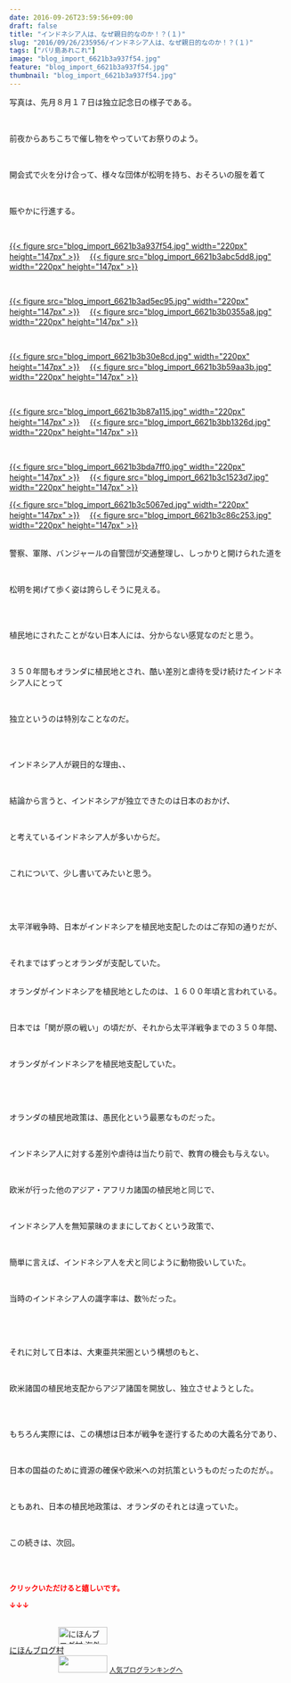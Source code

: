 ```yaml
---
date: 2016-09-26T23:59:56+09:00
draft: false
title: "インドネシア人は、なぜ親日的なのか！？(１)"
slug: "2016/09/26/235956/インドネシア人は、なぜ親日的なのか！？(１)"
tags: ["バリ島あれこれ"]
image: "blog_import_6621b3a937f54.jpg"
feature: "blog_import_6621b3a937f54.jpg"
thumbnail: "blog_import_6621b3a937f54.jpg"
---
```

<p>写真は、先月８月１７日は独立記念日の様子である。</p><br/><p>前夜からあちこちで催し物をやっていてお祭りのよう。</p><br/><p>開会式で火を分け合って、様々な団体が松明を持ち、おそろいの服を着て</p><br/><p>賑やかに行進する。</p><br/><p><a href="blog_import_6621b3aa8421f.jpg">{{< figure src="blog_import_6621b3a937f54.jpg" width="220px" height="147px" >}}</a> 　<a href="blog_import_6621b3ad0ac67.jpg">{{< figure src="blog_import_6621b3abc5dd8.jpg" width="220px" height="147px" >}}</a> </p><br/><p><a href="blog_import_6621b3ae97715.jpg">{{< figure src="blog_import_6621b3ad5ec95.jpg" width="220px" height="147px" >}}</a> 　<a href="blog_import_6621b3b16d695.jpg">{{< figure src="blog_import_6621b3b0355a8.jpg" width="220px" height="147px" >}}</a> </p><br/><p><a href="blog_import_6621b3b445718.jpg">{{< figure src="blog_import_6621b3b30e8cd.jpg" width="220px" height="147px" >}}</a> 　<a href="blog_import_6621b3b6d279d.jpg">{{< figure src="blog_import_6621b3b59aa3b.jpg" width="220px" height="147px" >}}</a> </p><br/><p><a href="blog_import_6621b3b9c025a.jpg">{{< figure src="blog_import_6621b3b87a115.jpg" width="220px" height="147px" >}}</a> 　<a href="blog_import_6621b3bc4826f.jpg">{{< figure src="blog_import_6621b3bb1326d.jpg" width="220px" height="147px" >}}</a> </p><br/><p><a href="blog_import_6621b3bf3881d.jpg">{{< figure src="blog_import_6621b3bda7ff0.jpg" width="220px" height="147px" >}}</a> 　<a href="blog_import_6621b3c30199d.jpg">{{< figure src="blog_import_6621b3c1523d7.jpg" width="220px" height="147px" >}}</a> </p><p><a href="blog_import_6621b3c68b670.jpg">{{< figure src="blog_import_6621b3c5067ed.jpg" width="220px" height="147px" >}}</a> 　<a href="blog_import_6621b3c9a7b0d.jpg">{{< figure src="blog_import_6621b3c86c253.jpg" width="220px" height="147px" >}}</a> <br/><br/></p><p>警察、軍隊、バンジャールの自警団が交通整理し、しっかりと開けられた道を</p><br/><p>松明を掲げて歩く姿は誇らしそうに見える。</p><br/><br/><p>植民地にされたことがない日本人には、分からない感覚なのだと思う。</p><br/><p>３５０年間もオランダに植民地とされ、酷い差別と虐待を受け続けたインドネシア人にとって</p><br/><p>独立というのは特別なことなのだ。</p><br/><br/><p>インドネシア人が親日的な理由、、</p><br/><p>結論から言うと、インドネシアが独立できたのは日本のおかげ、</p><br/><p>と考えているインドネシア人が多いからだ。</p><p><br/></p><p>これについて、少し書いてみたいと思う。</p><p><br/></p><br/><p>太平洋戦争時、日本がインドネシアを植民地支配したのはご存知の通りだが、</p><br/><p>それまではずっとオランダが支配していた。</p><p><br/>オランダがインドネシアを植民地としたのは、１６００年頃と言われている。</p><br/><p>日本では「関が原の戦い」の頃だが、それから太平洋戦争までの３５０年間、</p><br/><p>オランダがインドネシアを植民地支配していた。</p><br/><p><br/></p><p>オランダの植民地政策は、愚民化という最悪なものだった。</p><br/><p>インドネシア人に対する差別や虐待は当たり前で、教育の機会も与えない。</p><br/><p>欧米が行った他のアジア・アフリカ諸国の植民地と同じで、</p><br/><p>インドネシア人を無知蒙昧のままにしておくという政策で、</p><br/><p>簡単に言えば、インドネシア人を犬と同じように動物扱いしていた。</p><br/><p>当時のインドネシア人の識字率は、数％だった。</p><p><br/></p><br/><p>それに対して日本は、大東亜共栄圏という構想のもと、</p><br/><p>欧米諸国の植民地支配からアジア諸国を開放し、独立させようとした。</p><br/><br/><p>もちろん実際には、この構想は日本が戦争を遂行するための大義名分であり、</p><br/><p>日本の国益のために資源の確保や欧米への対抗策というものだったのだが。。</p><p><br/></p><p>ともあれ、日本の植民地政策は、オランダのそれとは違っていた。</p><br/><p>この続きは、次回。</p><br/><br/><p><font color="#ff0000" size="2"><strong>クリックいただけると嬉しいです。<br/></strong></font></p><p><font color="#ff0000" size="2"><strong>↓↓↓</strong></font></p><p><br/><a href="ranking.html?p_cid=01260127" target="_blank"><img border="0" alt="にほんブログ村 海外生活ブログ バリ島情報へ" src="data:image/svg+xml;charset=utf-8,%3Csvg%20xmlns%3D%22http%3A%2F%2Fwww.w3.org%2F2000%2Fsvg%22%20title%3D%22Placeholder%20for%20Images%22%20role%3D%22presentation%22%20viewBox%3D%220%200%2088%2031%22%20%2F%3E" width="88" height="31" data-src="https://img-proxy.blog-video.jp/images?url=http%3A%2F%2Foverseas.blogmura.com%2Fbali%2Fimg%2Fbali88_31.gif" style="aspect-ratio: auto 88 / 31;"/><noscript><img border="0" alt="にほんブログ村 海外生活ブログ バリ島情報へ" src="https://img-proxy.blog-video.jp/images?url=http%3A%2F%2Foverseas.blogmura.com%2Fbali%2Fimg%2Fbali88_31.gif" width="88" height="31"></noscript></a><br/><a href="ranking.html?p_cid=01260127" target="_blank">にほんブログ村</a> <br/><a title="人気ブログランキングへ" href="link.php?1804582"><img border="0" src="data:image/svg+xml;charset=utf-8,%3Csvg%20xmlns%3D%22http%3A%2F%2Fwww.w3.org%2F2000%2Fsvg%22%20title%3D%22Placeholder%20for%20Images%22%20role%3D%22presentation%22%20viewBox%3D%220%200%2088%2031%22%20%2F%3E" width="88" height="31" data-src="https://blog.with2.net/img/banner/banner_22.gif" style="aspect-ratio: auto 88 / 31;"/><noscript><img border="0" src="https://blog.with2.net/img/banner/banner_22.gif" width="88" height="31"></noscript></a> <a style="FONT-SIZE: 12px" href="link.php?1804582">人気ブログランキングへ</a> </p>

